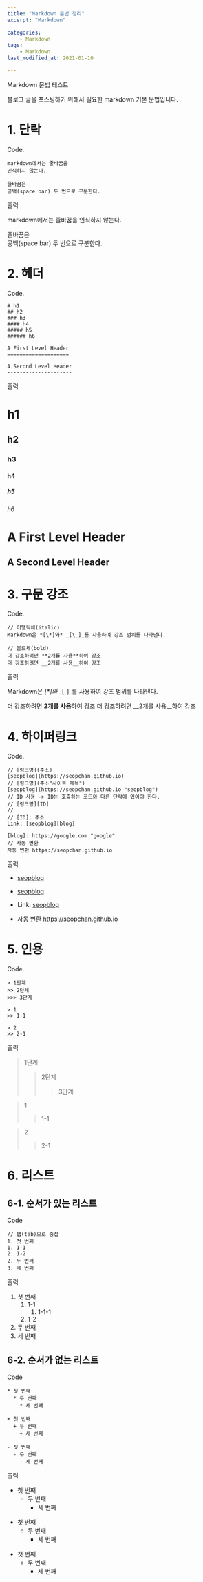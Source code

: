 ```yaml
---
title: "Markdown 문법 정리"
excerpt: "Markdown"

categories:
    - Markdown
tags:
    - Markdown
last_modified_at: 2021-01-10

---
```


Markdown 문법 테스트

블로그 글을 포스팅하기 위해서 필요한 markdown 기본 문법입니다.

# 1. 단락  
  Code.
  ``` 
  markdown에서는 줄바꿈을 
  인식하지 않는다.
  
  줄바꿈은  
  공백(space bar) 두 번으로 구분한다.
  ```

  출력  
  
  markdown에서는 줄바꿈을
  인식하지 않는다.
    
  줄바꿈은  
  공백(space bar) 두 번으로 구분한다.
  
    
# 2. 헤더  
  Code.
  ```
  # h1  
  ## h2  
  ### h3  
  #### h4  
  ##### h5  
  ###### h6  

  A First Level Header
  ====================

  A Second Level Header
  ---------------------
  ```
   
  출력  
    
  # h1  
  ## h2  
  ### h3  
  #### h4  
  ##### h5  
  ###### h6
   
  A First Level Header  
  ====================  
    
  A Second Level Header  
  ---------------------  
    
# 3. 구문 강조  
  Code.
  ```
  // 이탤릭체(italic)
  Markdown은 *[\*]와* _[\_]_를 사용하여 강조 범위를 나타낸다.
    
  // 볼드체(bold)
  더 강조하려면 **2개를 사용**하여 강조
  더 강조하려면 __2개를 사용__하여 강조
  ```
    
    
  출력  
  
  Markdown은 *[\*]와* _[\_]_를 사용하여 강조 범위를 나타낸다.
  
  더 강조하려면 **2개를 사용**하여 강조
  더 강조하려면 __2개를 사용__하여 강조

# 4. 하이퍼링크
  Code.
  ```
  // [링크명](주소)
  [seopblog](https://seopchan.github.io)
  // [링크명](주소"사이트 제목")
  [seopblog](https://seopchan.github.io "seopblog")
  // ID 사용 -> ID는 호출하는 코드와 다른 단락에 있어야 한다.
  // [링크명][ID]
  //
  // [ID]: 주소
  Link: [seopblog][blog]  
  
  [blog]: https://google.com "google"  
  // 자동 변환
  자동 변환 https://seopchan.github.io
  ```
  
  출력
  * [seopblog](https://seopchan.github.io)  
  * [seopblog](https://seopchan.github.io "seopblog")  
  * Link: [seopblog][blog]  
  
    [blog]: https://google.com "google"  
  * 자동 변환 https://seopchan.github.io
  
# 5. 인용
  Code.
  ```
  > 1단계
  >> 2단계
  >>> 3단계
  
  > 1
  >> 1-1
  
  > 2
  >> 2-1
  ```
  
  출력  
  > 1단계
  >> 2단계
  >>> 3단계
  
  > 1
  >> 1-1
  
  > 2
  >> 2-1

# 6. 리스트
## 6-1. 순서가 있는 리스트
  Code
  ```
  // 탭(tab)으로 중첩
  1. 첫 번째
  1. 1-1
  2. 1-2
  2. 두 번째
  3. 세 번째
  ```
  
  출력  
  1. 첫 번째
      1. 1-1
          1. 1-1-1
      2. 1-2
  2. 두 번째
  3. 세 번째
  
## 6-2. 순서가 없는 리스트
  Code
  ```
  * 첫 번째
    * 두 번째
      * 세 번째
          
  + 첫 번째
    + 두 번째
      + 세 번째
          
  - 첫 번째
    - 두 번째
      - 세 번째
  ```
  
  출력  
  * 첫 번째
    * 두 번째
      * 세 번째
          
          
  + 첫 번째
    + 두 번째
      + 세 번째
          
          
  - 첫 번째
    - 두 번째
      - 세 번째
